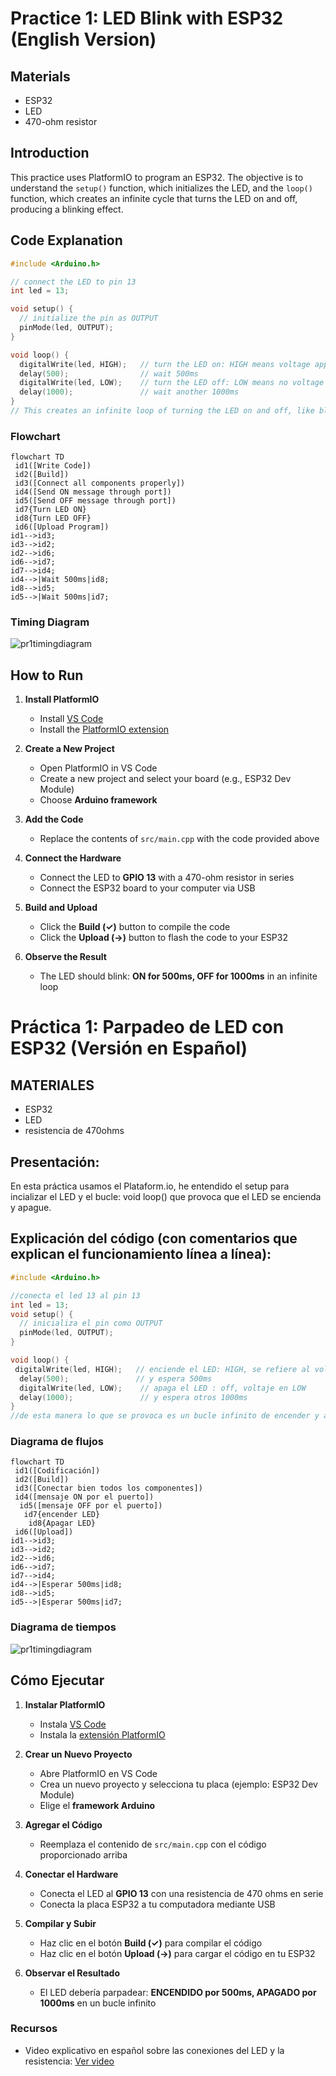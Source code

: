 # Practice 1: LED Blink with ESP32 (English Version)
## Materials
- ESP32
- LED
- 470-ohm resistor

## Introduction

This practice uses PlatformIO to program an ESP32. The objective is to understand the `setup()` function, which initializes the LED, and the `loop()` function, which creates an infinite cycle that turns the LED on and off, producing a blinking effect.

## Code Explanation
```cpp
#include <Arduino.h>

// connect the LED to pin 13
int led = 13;

void setup() {
  // initialize the pin as OUTPUT
  pinMode(led, OUTPUT); 
}

void loop() {
  digitalWrite(led, HIGH);   // turn the LED on: HIGH means voltage applied
  delay(500);                // wait 500ms
  digitalWrite(led, LOW);    // turn the LED off: LOW means no voltage
  delay(1000);               // wait another 1000ms
}
// This creates an infinite loop of turning the LED on and off, like blinking.
```
### Flowchart
```mermaid
flowchart TD
 id1([Write Code])
 id2([Build])
 id3([Connect all components properly])
 id4([Send ON message through port])
 id5([Send OFF message through port])
 id7{Turn LED ON}
 id8{Turn LED OFF}
 id6([Upload Program])
id1-->id3;
id3-->id2;
id2-->id6;
id6-->id7;
id7-->id4;
id4-->|Wait 500ms|id8;
id8-->id5;
id5-->|Wait 500ms|id7;
```

### Timing Diagram
![pr1timingdiagram](https://user-images.githubusercontent.com/100204789/160293699-6140ff81-15e0-44b8-9181-d3ed38781bfa.png)


## How to Run

1. **Install PlatformIO**
    - Install [VS Code](https://code.visualstudio.com/)
    - Install the [PlatformIO extension](https://platformio.org/install/ide?install=vscode)

2. **Create a New Project**
    - Open PlatformIO in VS Code
    - Create a new project and select your board (e.g., ESP32 Dev Module)
    - Choose **Arduino framework**

3. **Add the Code**
    - Replace the contents of `src/main.cpp` with the code provided above

4. **Connect the Hardware**
    - Connect the LED to **GPIO 13** with a 470-ohm resistor in series
    - Connect the ESP32 board to your computer via USB

5. **Build and Upload**

    - Click the **Build (✓)** button to compile the code
    - Click the **Upload (→)** button to flash the code to your ESP32

6. **Observe the Result**
    - The LED should blink: **ON for 500ms, OFF for 1000ms** in an infinite loop


# Práctica 1: Parpadeo de LED con ESP32 (Versión en Español)

## MATERIALES
- ESP32
- LED
- resistencia de 470ohms

## Presentación:
En esta práctica usamos el Plataform.io, he entendido el setup para incializar el LED y el bucle: void loop() que provoca que el LED se encienda y apague.

## Explicación del código (con comentarios que explican el funcionamiento línea a línea): 
```cpp
#include <Arduino.h>

//conecta el led 13 al pin 13
int led = 13;
void setup() {
  // inicializa el pin como OUTPUT
  pinMode(led, OUTPUT); 
}

void loop() {
 digitalWrite(led, HIGH);   // enciende el LED: HIGH, se refiere al voltaje
  delay(500);               // y espera 500ms
  digitalWrite(led, LOW);    // apaga el LED : off, voltaje en LOW
  delay(1000);               // y espera otros 1000ms
}
//de esta manera lo que se provoca es un bucle infinito de encender y apagar LEDs, algo así como un parpadeo.
```
### Diagrama de flujos
```mermaid
flowchart TD
 id1([Codificación])
 id2([Build])
 id3([Conectar bien todos los componentes])
 id4([mensaje ON por el puerto])
  id5([mensaje OFF por el puerto])
   id7{encender LED}
    id8{Apagar LED}
 id6([Upload])
id1-->id3;
id3-->id2;
id2-->id6;
id6-->id7;
id7-->id4;
id4-->|Esperar 500ms|id8;
id8-->id5;
id5-->|Esperar 500ms|id7;
```

### Diagrama de tiempos


![pr1timingdiagram](https://user-images.githubusercontent.com/100204789/160293699-6140ff81-15e0-44b8-9181-d3ed38781bfa.png)


## Cómo Ejecutar  

1. **Instalar PlatformIO**  
   - Instala [VS Code](https://code.visualstudio.com/)  
   - Instala la [extensión PlatformIO](https://platformio.org/install/ide?install=vscode)  

2. **Crear un Nuevo Proyecto**  
   - Abre PlatformIO en VS Code  
   - Crea un nuevo proyecto y selecciona tu placa (ejemplo: ESP32 Dev Module)  
   - Elige el **framework Arduino**  

3. **Agregar el Código**  
   - Reemplaza el contenido de `src/main.cpp` con el código proporcionado arriba  

4. **Conectar el Hardware**  
   - Conecta el LED al **GPIO 13** con una resistencia de 470 ohms en serie  
   - Conecta la placa ESP32 a tu computadora mediante USB  

5. **Compilar y Subir**  
   - Haz clic en el botón **Build (✓)** para compilar el código  
   - Haz clic en el botón **Upload (→)** para cargar el código en tu ESP32  

6. **Observar el Resultado**  
   - El LED debería parpadear: **ENCENDIDO por 500ms, APAGADO por 1000ms** en un bucle infinito  



### Recursos
- Video explicativo en español sobre las conexiones del LED y la resistencia: [Ver video](assets/practica1_video.mp4)